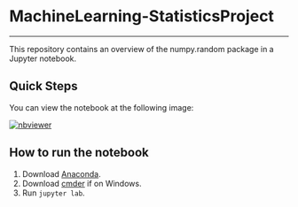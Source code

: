 # MachineLearning-StatisticsProject

***

This repository contains an overview of the numpy.random package in a Jupyter notebook. 

## Quick Steps

You can view the notebook at the following image:

[![nbviewer](https://raw.githubusercontent.com/jupyter/design/master/logos/Badges/nbviewer_badge.svg)](https://nbviewer.jupyter.org/github/orlaith17/MachineLearning-StatisticsProject/blob/main/numpy-random.ipynb)

## How to run the notebook

1. Download [Anaconda]().
2. Download [cmder]() if on Windows.
3. Run `jupyter lab`. 